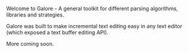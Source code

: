 Welcome to Galore - A general toolkit for different parsing algorithms, libraries and strategies.

Galore was built to make incremental text editing easy in any text editor (which exposed a text buffer editing API).  

More coming soon.
